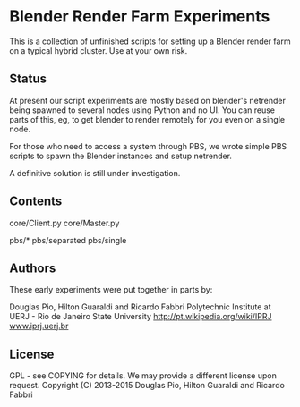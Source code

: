 # Blender Render Farm Experiments

This is a collection of unfinished scripts for setting up a Blender render farm
on a typical hybrid cluster. Use at your own risk. 

## Status

At present our script experiments are mostly based on blender's netrender
being spawned to several nodes using Python and no UI. You can reuse parts of
this, eg, to get blender to render remotely for you even on a single node.

For those who need to access a system through PBS, 
we wrote simple PBS scripts to spawn the Blender instances and setup netrender.

A definitive solution is still under investigation.

## Contents

  core/Client.py
  core/Master.py

  pbs/*
  pbs/separated
  pbs/single


## Authors

These early experiments were put together in parts by:

Douglas Pio, Hilton Guaraldi and Ricardo Fabbri
Polytechnic Institute at UERJ - Rio de Janeiro State University
http://pt.wikipedia.org/wiki/IPRJ
www.iprj.uerj.br

## License

GPL - see COPYING for details. We may provide a different license upon request.
Copyright (C) 2013-2015 Douglas Pio, Hilton Guaraldi and Ricardo Fabbri
